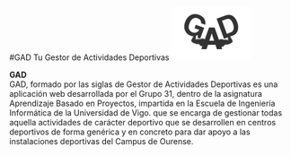 #GAD
Tu Gestor de Actividades Deportivas
<img class="img-logo" src="img/gad.png" alt="logo"/></br>

<strong> GAD </strong></br>
GAD, formado por las siglas de Gestor de Actividades Deportivas es una aplicación web desarrollada por el Grupo 31, dentro de la asignatura Aprendizaje Basado en Proyectos, impartida en la Escuela de Ingeniería Informática de la Universidad de Vigo. que se encarga de gestionar todas aquella actividades de carácter deportivo que se desarrollen en centros deportivos de forma genérica y en concreto para dar apoyo a las instalaciones deportivas del Campus de Ourense.
